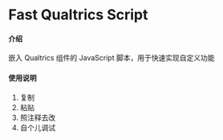 # Fast Qualtrics Script

#### 介绍

嵌入 Qualtrics 组件的 JavaScript 脚本，用于快速实现自定义功能

#### 使用说明

1.  复制
2.  粘贴
3.  照注释去改
4.  自个儿调试
